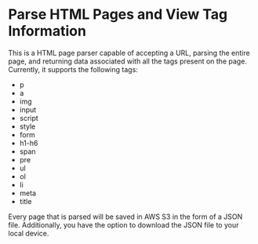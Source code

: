 # Parse HTML Pages and View Tag Information

This is a HTML page parser capable of accepting a URL, parsing the entire page, and returning data associated with all the tags present on the page. Currently, it supports the following tags:

- p
- a
- img   
- input 
- script
- style
- form
- h1-h6
- span
- pre 
- ul 
- ol 
- li 
- meta
- title

Every page that is parsed will be saved in AWS S3 in the form of a JSON file. Additionally, you have the option to download the JSON file to your local device.
